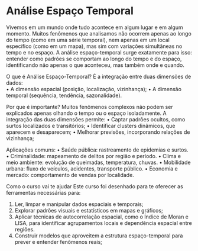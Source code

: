 # Análise Espaço Temporal
Vivemos em um mundo onde tudo acontece em algum lugar e em algum momento. Muitos fenômenos que analisamos não ocorrem apenas ao longo do tempo (como em uma série temporal), nem apenas em um local específico (como em um mapa), mas sim com variações simultâneas no tempo e no espaço.
A análise espaço-temporal surge exatamente para isso: entender como padrões se comportam ao longo do tempo e do espaço, identificando não apenas o que aconteceu, mas também onde e quando.

O que é Análise Espaço-Temporal?
É a integração entre duas dimensões de dados:\
•	A dimensão espacial (posição, localização, vizinhança);
•	A dimensão temporal (sequência, tendência, sazonalidade).

Por que é importante?
Muitos fenômenos complexos não podem ser explicados apenas olhando o tempo ou o espaço isoladamente. A integração das duas dimensões permite:
•	Captar padrões ocultos, como surtos localizados e transitórios;
•	Identificar clusters dinâmicos, que aparecem e desaparecem;
•	Melhorar previsões, incorporando relações de vizinhança;

Aplicações comuns:
•	Saúde pública: rastreamento de epidemias e surtos.
•	Criminalidade: mapeamento de delitos por região e período.
•	Clima e meio ambiente: evolução de queimadas, temperatura, chuvas.
•	Mobilidade urbana: fluxo de veículos, acidentes, transporte público.
•	Economia e mercado: comportamento de vendas por localidade.

Como o curso vai te ajudar
Este curso foi desenhado para te oferecer as ferramentas necessárias para:
1.	Ler, limpar e manipular dados espaciais e temporais;
2.	Explorar padrões visuais e estatísticos em mapas e gráficos;
3.	Aplicar técnicas de autocorrelação espacial, como o Índice de Moran e LISA, para identificar agrupamentos locais e dependência espacial entre regiões.
4.	Construir modelos que aproveitem a estrutura espaço-temporal para prever e entender fenômenos reais;
